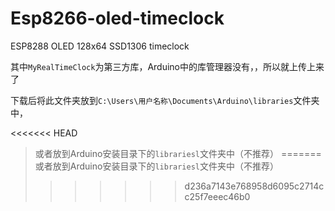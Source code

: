 # Esp8266-oled-timeclock
ESP8288 OLED 128x64 SSD1306 timeclock

其中`MyRealTimeClock`为第三方库，Arduino中的库管理器没有，，所以就上传上来了

下载后将此文件夹放到`C:\Users\用户名称\Documents\Arduino\libraries`文件夹中，

<<<<<<< HEAD
> 或者放到Arduino安装目录下的`librariesl`文件夹中（不推荐）
=======
> 或者放到Arduino安装目录下的`librariesl`文件夹中（不推荐）
>>>>>>> d236a7143e768958d6095c2714cc25f7eeec46b0
